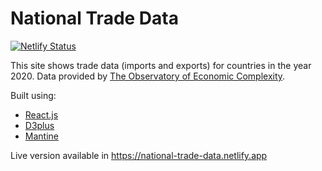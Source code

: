 
# National Trade Data

[![Netlify Status](https://api.netlify.com/api/v1/badges/25655174-876e-44fd-8e8b-bddc12fa5ff0/deploy-status)](https://app.netlify.com/sites/national-trade-data/deploys)

This site shows trade data (imports and exports) for countries in the year 2020. Data provided by [The Observatory of Economic Complexity](https://oec.world).

Built using:
- [React.js](https://reactjs.org/)
- [D3plus](https://d3plus.org/)
- [Mantine](https://mantine.dev/)


Live version available in https://national-trade-data.netlify.app

